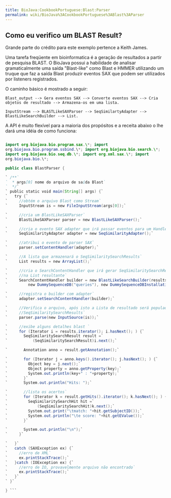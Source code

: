 ```yaml
---
title: BioJava:CookbookPortuguese:Blast:Parser
permalink: wiki/BioJava%3ACookbookPortuguese%3ABlast%3AParser
---
```


Como eu verifico um BLAST Result?
---------------------------------

Grande parte do crédito para este exemplo pertence a Keith James.

Uma tarefa freqüente em bioinformatica é a geração de resultados a
partir de pesquisa BLAST. O BioJava possui a habilidade de analisar
gramaticalmente uma saída "Blast-like" como Blast e HMMER utilizando um
truque que faz a saída Blast produzir eventos SAX que podem ser
utilizados por listeners registrados.

O caminho básico é mostrado a seguir:

    Blast_output --> Gera eventos SAX --> Converte eventos SAX --> Cria objetos de resultado --> Armazena-os em uma lista.

    InputStream --> BLASTLikeSAXParser --> SeqSimilartyAdapter --> BlastLikeSearchBuilder --> List.

A API é muito flexível para a maioria dos propósitos e a receita abaixo
o lhe dará uma idéia de como funciona:

```java import java.io.\*; import java.util.\*;

import org.biojava.bio.program.sax.\*; import
org.biojava.bio.program.ssbind.\*; import org.biojava.bio.search.\*;
import org.biojava.bio.seq.db.\*; import org.xml.sax.\*; import
org.biojava.bio.\*;

public class BlastParser {

` /**`  
`  * args[0] nome do arquivo de saída Blast`  
`  */`  
` public static void main(String[] args) {`  
`   try {`  
`     //obtém o arquivo Blast como Stream`  
`     InputStream is = new FileInputStream(args[0]);`

`     //cria um BlastLikeSAXParser`  
`     BlastLikeSAXParser parser = new BlastLikeSAXParser();`

`     //cria o evento SAX adapter que irá passar eventos para um Handler.`  
`     SeqSimilarityAdapter adapter = new SeqSimilarityAdapter();`

`     //atribui o evento de parser SAX`  
`     parser.setContentHandler(adapter);`

`     //A lista que armazenará o SeqSimilaritySearchResults`  
`     List results = new ArrayList();`

`     //cria o SearchContentHandler que irá gerar SeqSimilaritySearchResults`  
`     //na List resultante`  
`     SearchContentHandler builder = new BlastLikeSearchBuilder(results,`  
`         new DummySequenceDB("queries"), new DummySequenceDBInstallation());`

`     //registra o builder com adapter`  
`     adapter.setSearchContentHandler(builder);`

`     //Verifica o arquivo, após isto a Lista de resultado será populada com      `  
`     //SeqSimilaritySearchResults`  
`     parser.parse(new InputSource(is));`

`     //exibe alguns detalhes blast `  
`     for (Iterator i = results.iterator(); i.hasNext(); ) {`  
`       SeqSimilaritySearchResult result =`  
`           (SeqSimilaritySearchResult)i.next();`

`       Annotation anno = result.getAnnotation();`

`       for (Iterator j = anno.keys().iterator(); j.hasNext(); ) {`  
`         Object key = j.next();`  
`         Object property = anno.getProperty(key);`  
`         System.out.println(key+" : "+property);`  
`       }`  
`       System.out.println("Hits: ");`

`       //lista os acertos`  
`       for (Iterator k = result.getHits().iterator(); k.hasNext(); ) {`  
`         SeqSimilaritySearchHit hit =`  
`             (SeqSimilaritySearchHit)k.next();`  
`         System.out.print("\tmatch: "+hit.getSubjectID());`  
`         System.out.println("\te score: "+hit.getEValue());`  
`       }`

`       System.out.println("\n");`  
`     }`

`   }`  
`   catch (SAXException ex) {`  
`     //erro de XML`  
`     ex.printStackTrace();`  
`   }catch (IOException ex) {`  
`     //erro de IO, provavelmente arquivo não encontrado`  
`     ex.printStackTrace();`  
`   }`  
` }`

} ```
